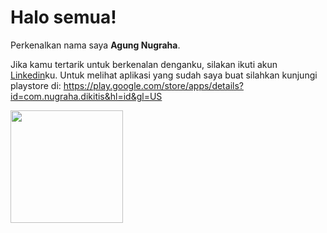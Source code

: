 # Halo semua! 

Perkenalkan nama saya **Agung Nugraha**.

Jika kamu tertarik untuk berkenalan denganku, silakan ikuti akun [Linkedin](https://www.linkedin.com/in/nugrahaz/)ku. Untuk melihat aplikasi yang sudah saya buat silahkan kunjungi playstore di: https://play.google.com/store/apps/details?id=com.nugraha.dikitis&hl=id&gl=US

 
<p align="left">
  <img height="180em" src="https://github-readme-stats-eight-theta.vercel.app/api/top-langs/?username=Nugrahaz&layout=compact&langs_count=8&theme=algolia"/>
</a>
</p>
